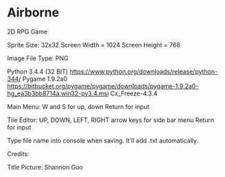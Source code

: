 # Airborne
2D RPG Game

Sprite Size: 32x32
Screen Width = 1024
Screen Height = 768

Image File Type: PNG

Python 3.4.4 (32 BIT) https://www.python.org/downloads/release/python-344/
Pygame 1.9.2a0 https://bitbucket.org/pygame/pygame/downloads/pygame-1.9.2a0-hg_ea3b3bb8714a.win32-py3.4.msi
Cx_Freeze-4.3.4

Main Menu:
W and S for up, down
Return for input

Tile Editor:
UP, DOWN, LEFT, RIGHT arrow keys for side bar menu
Return for input

Type file name into console when saving. It'll add .txt automatically.

Credits:

Title Picture: Shannon Guo
